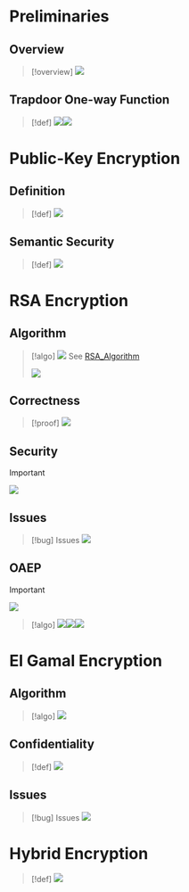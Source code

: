 # Preliminaries
## Overview
> [!overview]
> ![](1_Public-Key(Asymmetric)%20Encryption.assets/image-20240523173037553.png)


## Trapdoor One-way Function
> [!def]
> ![](1_Public-Key(Asymmetric)%20Encryption.assets/image-20240523174630271.png)![](1_Public-Key(Asymmetric)%20Encryption.assets/image-20240523174734187.png)



# Public-Key Encryption
## Definition
> [!def]
> ![](1_Public-Key(Asymmetric)%20Encryption.assets/image-20240523172927654.png)


## Semantic Security
> [!def]
> ![](1_Public-Key(Asymmetric)%20Encryption.assets/image-20240523175106296.png)




# RSA Encryption
## Algorithm
> [!algo]
> ![](1_Public-Key(Asymmetric)%20Encryption.assets/image-20240523203026134.png)
> See [RSA_Algorithm](../../../Discrete_Mathematics/Unit2_Structures/Number_Theory/RSA_Algorithm.md)
> 
> ![](1_Public-Key(Asymmetric)%20Encryption.assets/image-20240523203259517.png)



## Correctness
> [!proof]
> ![](1_Public-Key(Asymmetric)%20Encryption.assets/image-20240523203318071.png)




## Security
> [!important]
> ![](1_Public-Key(Asymmetric)%20Encryption.assets/image-20240523203329764.png)



## Issues
> [!bug] Issues
> ![](1_Public-Key(Asymmetric)%20Encryption.assets/image-20240523203342738.png)




## OAEP
> [!important]
> ![](1_Public-Key(Asymmetric)%20Encryption.assets/image-20240523223743150.png)

> [!algo]
> ![](1_Public-Key(Asymmetric)%20Encryption.assets/image-20240523223756654.png)![](1_Public-Key(Asymmetric)%20Encryption.assets/image-20240523223803819.png)![](1_Public-Key(Asymmetric)%20Encryption.assets/image-20240523223811788.png)






# El Gamal Encryption
## Algorithm
> [!algo]
> ![](1_Public-Key(Asymmetric)%20Encryption.assets/image-20240523175217074.png)
> 



## Confidentiality
> [!def]
> ![](1_Public-Key(Asymmetric)%20Encryption.assets/image-20240523175239551.png)



## Issues
> [!bug] Issues
> ![](1_Public-Key(Asymmetric)%20Encryption.assets/image-20240523175324985.png)





# Hybrid Encryption
> [!def]
> ![](1_Public-Key(Asymmetric)%20Encryption.assets/image-20240523223838225.png)

